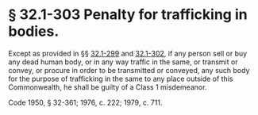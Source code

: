 # § 32.1-303 Penalty for trafficking in bodies.

<p>Except as provided in §§ <a href='http://law.lis.virginia.gov/vacode/32.1-299/'>32.1-299</a> and <a href='http://law.lis.virginia.gov/vacode/32.1-302/'>32.1-302</a>, if any person sell or buy any dead human body, or in any way traffic in the same, or transmit or convey, or procure in order to be transmitted or conveyed, any such body for the purpose of trafficking in the same to any place outside of this Commonwealth, he shall be guilty of a Class 1 misdemeanor.</p><p>Code 1950, § 32-361; 1976, c. 222; 1979, c. 711.</p>